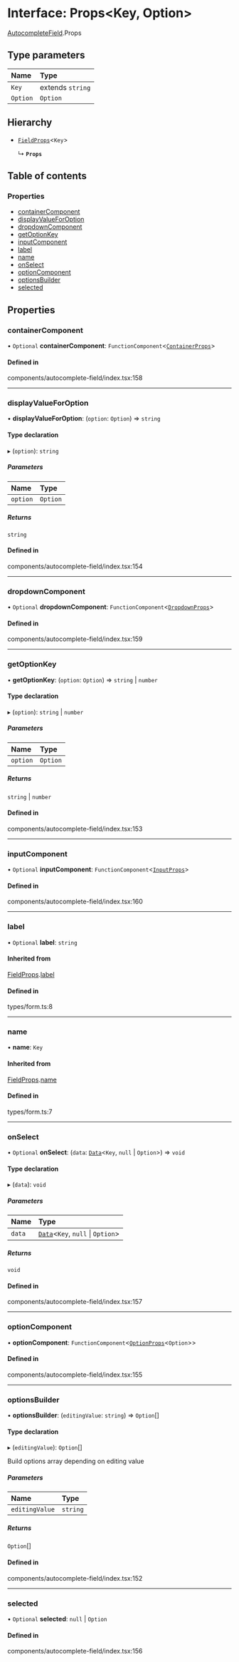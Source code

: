 # Interface: Props<Key, Option\>

[AutocompleteField](../wiki/AutocompleteField).Props

## Type parameters

| Name | Type |
| :------ | :------ |
| `Key` | extends `string` |
| `Option` | `Option` |

## Hierarchy

- [`FieldProps`](../wiki/Form.FieldProps)<`Key`\>

  ↳ **`Props`**

## Table of contents

### Properties

- [containerComponent](../wiki/AutocompleteField.Props#containercomponent)
- [displayValueForOption](../wiki/AutocompleteField.Props#displayvalueforoption)
- [dropdownComponent](../wiki/AutocompleteField.Props#dropdowncomponent)
- [getOptionKey](../wiki/AutocompleteField.Props#getoptionkey)
- [inputComponent](../wiki/AutocompleteField.Props#inputcomponent)
- [label](../wiki/AutocompleteField.Props#label)
- [name](../wiki/AutocompleteField.Props#name)
- [onSelect](../wiki/AutocompleteField.Props#onselect)
- [optionComponent](../wiki/AutocompleteField.Props#optioncomponent)
- [optionsBuilder](../wiki/AutocompleteField.Props#optionsbuilder)
- [selected](../wiki/AutocompleteField.Props#selected)

## Properties

### containerComponent

• `Optional` **containerComponent**: `FunctionComponent`<[`ContainerProps`](../wiki/AutocompleteField#containerprops)\>

#### Defined in

components/autocomplete-field/index.tsx:158

___

### displayValueForOption

• **displayValueForOption**: (`option`: `Option`) => `string`

#### Type declaration

▸ (`option`): `string`

##### Parameters

| Name | Type |
| :------ | :------ |
| `option` | `Option` |

##### Returns

`string`

#### Defined in

components/autocomplete-field/index.tsx:154

___

### dropdownComponent

• `Optional` **dropdownComponent**: `FunctionComponent`<[`DropdownProps`](../wiki/AutocompleteField#dropdownprops)\>

#### Defined in

components/autocomplete-field/index.tsx:159

___

### getOptionKey

• **getOptionKey**: (`option`: `Option`) => `string` \| `number`

#### Type declaration

▸ (`option`): `string` \| `number`

##### Parameters

| Name | Type |
| :------ | :------ |
| `option` | `Option` |

##### Returns

`string` \| `number`

#### Defined in

components/autocomplete-field/index.tsx:153

___

### inputComponent

• `Optional` **inputComponent**: `FunctionComponent`<[`InputProps`](../wiki/AutocompleteField.InputProps)\>

#### Defined in

components/autocomplete-field/index.tsx:160

___

### label

• `Optional` **label**: `string`

#### Inherited from

[FieldProps](../wiki/Form.FieldProps).[label](../wiki/Form.FieldProps#label)

#### Defined in

types/form.ts:8

___

### name

• **name**: `Key`

#### Inherited from

[FieldProps](../wiki/Form.FieldProps).[name](../wiki/Form.FieldProps#name)

#### Defined in

types/form.ts:7

___

### onSelect

• `Optional` **onSelect**: (`data`: [`Data`](../wiki/Form#data)<`Key`, ``null`` \| `Option`\>) => `void`

#### Type declaration

▸ (`data`): `void`

##### Parameters

| Name | Type |
| :------ | :------ |
| `data` | [`Data`](../wiki/Form#data)<`Key`, ``null`` \| `Option`\> |

##### Returns

`void`

#### Defined in

components/autocomplete-field/index.tsx:157

___

### optionComponent

• **optionComponent**: `FunctionComponent`<[`OptionProps`](../wiki/AutocompleteField#optionprops)<`Option`\>\>

#### Defined in

components/autocomplete-field/index.tsx:155

___

### optionsBuilder

• **optionsBuilder**: (`editingValue`: `string`) => `Option`[]

#### Type declaration

▸ (`editingValue`): `Option`[]

Build options array depending on editing value

##### Parameters

| Name | Type |
| :------ | :------ |
| `editingValue` | `string` |

##### Returns

`Option`[]

#### Defined in

components/autocomplete-field/index.tsx:152

___

### selected

• `Optional` **selected**: ``null`` \| `Option`

#### Defined in

components/autocomplete-field/index.tsx:156
